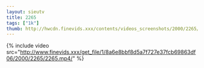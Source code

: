 ```yaml
--- 
layout: sieutv
title: 2265
tags: ["1k"]
thumb: http://hwcdn.finevids.xxx/contents/videos_screenshots/2000/2265/preview.mp4.jpg
---
```

{% include video src="http://www.finevids.xxx/get_file/1/8a6e8bbf8d5a7f727e37fcb69863df06/2000/2265/2265.mp4/" %} 
